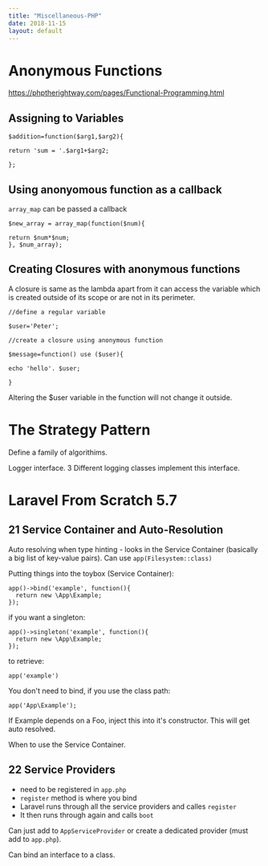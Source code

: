```yaml
---
title: "Miscellaneous-PHP"
date: 2018-11-15
layout: default
---
```


# Anonymous Functions
https://phptherightway.com/pages/Functional-Programming.html

## Assigning to Variables

```
$addition=function($arg1,$arg2){

return 'sum = '.$arg1+$arg2;

};
```


## Using anonyomous function as a callback

```array_map``` can be passed a callback

```
$new_array = array_map(function($num){

return $num*$num;
}, $num_array);
```

## Creating Closures with anonymous functions

A closure is same as the lambda apart from it can access the variable which is created outside of its scope or are not in its perimeter.

```
//define a regular variable

$user='Peter';

//create a closure using anonymous function

$message=function() use ($user){

echo 'hello'. $user;

}

```

Altering the $user variable in the function will not change it outside.





# The Strategy Pattern
Define a family of algorithims.

Logger interface.
3 Different logging classes implement this interface.






# Laravel From Scratch 5.7
## 21 Service Container and Auto-Resolution
Auto resolving when type hinting - looks in the Service Container (basically a big list of key-value pairs).
Can use ```app(Filesystem::class) ```

Putting things into the toybox (Service Container):
```
app()->bind('example', function(){
  return new \App\Example;
});
```
if you want a singleton:
```
app()->singleton('example', function(){
  return new \App\Example;
});
```

to retrieve:

```
app('example')
```

You don't need to bind, if you use the class path:
```
app('App\Example');
```

If Example depends on a Foo, inject this into it's constructor. This will get auto resolved.



When to use the Service Container.

## 22 Service Providers


* need to be registered in ```app.php```
* ```register``` method is where you bind
* Laravel runs through all the service providers and calles ```register```
* It then runs through again and calls ```boot```


Can just add to ```AppServiceProvider``` or create a dedicated provider (must add to ```app.php```).

Can bind an interface to a class.








